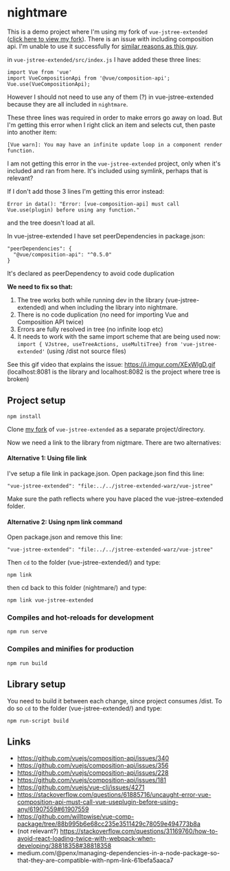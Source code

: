 # nightmare

This is a demo project where I'm using my fork of `vue-jstree-extended` 
([click here to view my fork](https://github.com/Warz/vue-jstree)). 
There is an issue with including composition api. 
I'm unable to use it successfully for [similar reasons as this guy](https://github.com/vuejs/composition-api/issues/228#issue-549103799).

in `vue-jstree-extended/src/index.js` I have added these three lines:
```
import Vue from 'vue'
import VueCompositionApi from '@vue/composition-api';
Vue.use(VueCompositionApi);
```

However I should not need to use any of them (?) in vue-jstree-extended because 
they are all included in `nightmare`.   

These three lines was required in order to make errors go away on load. But I'm getting this error 
when I right click an item and selects cut, then paste into another item: 

`[Vue warn]: You may have an infinite update loop in a component render function.`

I am not getting this error in the `vue-jstree-extended` project, only when it's
included and ran from here. It's included using symlink, perhaps that is relevant?

If I don't add those 3 lines I'm getting this error instead:

`Error in data(): "Error: [vue-composition-api] must call Vue.use(plugin) before using any function."`

and the tree doesn't load at all.

In vue-jstree-extended I have set peerDependencies in package.json:
  ```
  "peerDependencies": {
    "@vue/composition-api": "^0.5.0"
  }
```

It's declared as peerDependency to avoid code duplication

**We need to fix so that:**
1. The tree works both while running dev in the library (vue-jstree-extended) and 
   when including the library into nightmare. 
2. There is no code duplication (no need for importing Vue and Composition API twice)
3. Errors are fully resolved in tree (no infinite loop etc)
4. It needs to work with the same import scheme that are being used now:
 `import { VJstree, useTreeActions, useMultiTree} from 'vue-jstree-extended'` (using /dist not source files)

See this gif video that explains the issue: 
https://i.imgur.com/XExWlgD.gif (localhost:8081 is the library and localhost:8082 is the project where tree is broken)

## Project setup
```
npm install
```

Clone [my fork](https://github.com/Warz/vue-jstree) of `vue-jstree-extended` 
as a separate project/directory. 

Now we need a link to the library from nigtmare. There are two alternatives:

#### Alternative 1: Using file link
 
 
I've setup a file link in package.json. 
Open package.json find this line:
    
    "vue-jstree-extended": "file:../../jstree-extended-warz/vue-jstree"
    
Make sure the path reflects where you have placed the vue-jstree-extended folder.

#### Alternative 2: Using npm link command
Open package.json and remove this line:

    "vue-jstree-extended": "file:../../jstree-extended-warz/vue-jstree"
    
Then `cd` to the folder (vue-jstree-extended/)
and type:  

```
npm link
```

then cd back to this folder (nightmare/) and type:
```
npm link vue-jstree-extended
```
### Compiles and hot-reloads for development
```
npm run serve
```

### Compiles and minifies for production
```
npm run build
```

## Library setup

You need to build it between each change, since project consumes /dist. To do so
`cd` to the folder (vue-jstree-extended/) and type:
```
npm run-script build
```


## Links
- https://github.com/vuejs/composition-api/issues/340
- https://github.com/vuejs/composition-api/issues/356
- https://github.com/vuejs/composition-api/issues/228
- https://github.com/vuejs/composition-api/issues/181
- https://github.com/vuejs/vue-cli/issues/4271
- https://stackoverflow.com/questions/61885716/uncaught-error-vue-composition-api-must-call-vue-useplugin-before-using-any/61907559#61907559
- https://github.com/willtpwise/vue-comp-package/tree/88b995b6e68cc235e3511429c78059e494773b8a
- (not relevant?) https://stackoverflow.com/questions/31169760/how-to-avoid-react-loading-twice-with-webpack-when-developing/38818358#38818358
- medium.com/@penx/managing-dependencies-in-a-node-package-so-that-they-are-compatible-with-npm-link-61befa5aaca7

